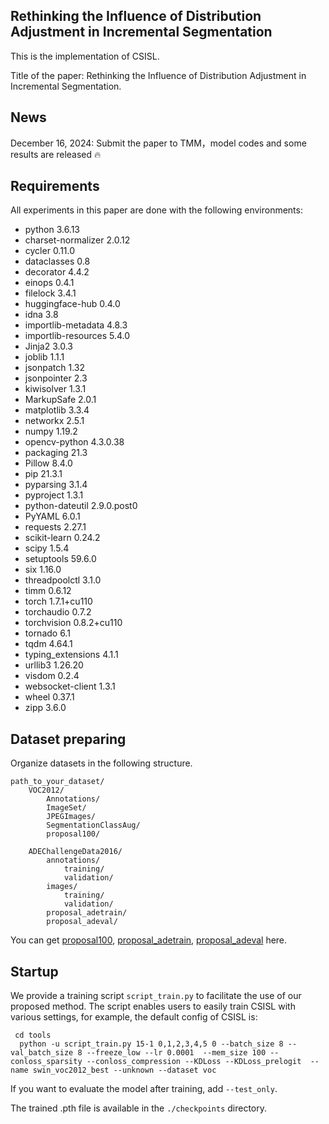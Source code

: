 ## Rethinking the Influence of Distribution Adjustment in Incremental Segmentation
This is the implementation of CSISL. 

Title of the paper: Rethinking the Influence of Distribution Adjustment in Incremental Segmentation.

## News
December 16, 2024: Submit the paper to TMM，model codes and some results are released 🔥

## Requirements
All experiments in this paper are done with the following environments:

- python 3.6.13
- charset-normalizer  2.0.12
- cycler              0.11.0
- dataclasses         0.8
- decorator           4.4.2
- einops              0.4.1
- filelock            3.4.1
- huggingface-hub     0.4.0
- idna                3.8
- importlib-metadata  4.8.3
- importlib-resources 5.4.0
- Jinja2              3.0.3
- joblib              1.1.1
- jsonpatch           1.32
- jsonpointer         2.3
- kiwisolver          1.3.1
- MarkupSafe          2.0.1
- matplotlib          3.3.4
- networkx            2.5.1
- numpy               1.19.2
- opencv-python       4.3.0.38
- packaging           21.3
- Pillow              8.4.0
- pip                 21.3.1
- pyparsing           3.1.4
- pyproject           1.3.1
- python-dateutil     2.9.0.post0
- PyYAML              6.0.1
- requests            2.27.1
- scikit-learn        0.24.2
- scipy               1.5.4
- setuptools          59.6.0
- six                 1.16.0
- threadpoolctl       3.1.0
- timm                0.6.12
- torch               1.7.1+cu110
- torchaudio          0.7.2
- torchvision         0.8.2+cu110
- tornado             6.1
- tqdm                4.64.1
- typing_extensions   4.1.1
- urllib3             1.26.20
- visdom              0.2.4
- websocket-client    1.3.1
- wheel               0.37.1
- zipp                3.6.0

## Dataset preparing

Organize datasets in the following structure.
```
path_to_your_dataset/
    VOC2012/
        Annotations/
        ImageSet/
        JPEGImages/
        SegmentationClassAug/
        proposal100/
        
    ADEChallengeData2016/
        annotations/
            training/
            validation/
        images/
            training/
            validation/
        proposal_adetrain/
        proposal_adeval/
```
You can get [proposal100](https://drive.google.com/file/d/1FxoyVa0I1IEwtW2ykGlNf-JkOYkK80E6/view?usp=sharing), [proposal_adetrain](https://drive.google.com/file/d/1kWfPNhoUnYz0uPuHJUALxiqvVqlCKrwW/view?usp=sharing), [proposal_adeval](https://drive.google.com/file/d/16xNMO4siqJXr5A03ywQDXU0F1Ld5OFtw/view?usp=sharing) here.

## Startup

We provide a training script `script_train.py` to facilitate the use of our proposed method. The script enables users to easily train CSISL with various settings, for example, the default config of CSISL is: 
```
 cd tools 
  python -u script_train.py 15-1 0,1,2,3,4,5 0 --batch_size 8 --val_batch_size 8 --freeze_low --lr 0.0001  --mem_size 100 --conloss_sparsity --conloss_compression --KDLoss --KDLoss_prelogit  --name swin_voc2012_best --unknown --dataset voc 
```
If you want to evaluate the model after training, add `--test_only`.

The trained .pth file is available in the `./checkpoints` directory.



